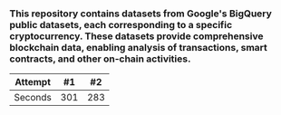 

### This repository contains datasets from Google's BigQuery public datasets, each corresponding to a specific cryptocurrency. These datasets provide comprehensive blockchain data, enabling analysis of transactions, smart contracts, and other on-chain activities.


Attempt        |    #1     |    #2   |
---            | ---       | ---     |
Seconds        | 301       | 283     |
